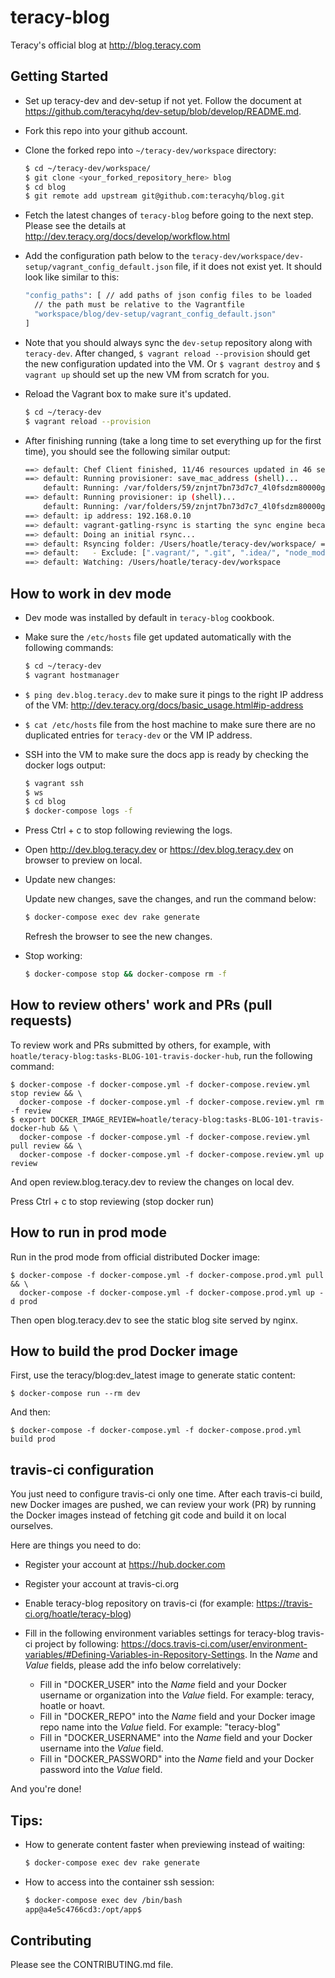 # teracy-blog

Teracy's official blog at http://blog.teracy.com


## Getting Started

- Set up teracy-dev and dev-setup if not yet. Follow the document at https://github.com/teracyhq/dev-setup/blob/develop/README.md.

- Fork this repo into your github account.

- Clone the forked repo into `~/teracy-dev/workspace` directory:

  ```bash
  $ cd ~/teracy-dev/workspace/
  $ git clone <your_forked_repository_here> blog
  $ cd blog
  $ git remote add upstream git@github.com:teracyhq/blog.git
  ```
  
- Fetch the latest changes of `teracy-blog` before going to the next step. Please see the details at http://dev.teracy.org/docs/develop/workflow.html

- Add the configuration path below to the `teracy-dev/workspace/dev-setup/vagrant_config_default.json` file, if it does not exist yet. It should look like similar to this:

    ```bash
    "config_paths": [ // add paths of json config files to be loaded
      // the path must be relative to the Vagrantfile
      "workspace/blog/dev-setup/vagrant_config_default.json"
    ]
    ```

- Note that you should always sync the `dev-setup` repository along with `teracy-dev`. After changed, `$ vagrant reload --provision` should get the new configuration updated into the VM. Or `$ vagrant destroy` and `$ vagrant up` should set up the new VM from scratch for you.


- Reload the Vagrant box to make sure it's updated.

    ```bash
    $ cd ~/teracy-dev
    $ vagrant reload --provision

- After finishing running (take a long time to set everything up for the first time), you should
  see the following similar output:

    ```bash
    ==> default: Chef Client finished, 11/46 resources updated in 46 seconds
    ==> default: Running provisioner: save_mac_address (shell)...
        default: Running: /var/folders/59/znjnt7bn73d7c7_4l0fsdzm80000gn/T/vagrant-shell20170909-22045-ugdc8c.sh
    ==> default: Running provisioner: ip (shell)...
        default: Running: /var/folders/59/znjnt7bn73d7c7_4l0fsdzm80000gn/T/vagrant-shell20170909-22045-hbl0w8.sh
    ==> default: ip address: 192.168.0.10
    ==> default: vagrant-gatling-rsync is starting the sync engine because you have at least one rsync folder. To disable this behavior, set `config.gatling.rsync_on_startup = false` in your Vagrantfile.
    ==> default: Doing an initial rsync...
    ==> default: Rsyncing folder: /Users/hoatle/teracy-dev/workspace/ => /home/vagrant/workspace
    ==> default:   - Exclude: [".vagrant/", ".git", ".idea/", "node_modules/", "bower_components/", ".npm/", ".#*"]
    ==> default: Watching: /Users/hoatle/teracy-dev/workspace
    ```

## How to work in dev mode

- Dev mode was installed by default in `teracy-blog` cookbook.

- Make sure the ``/etc/hosts`` file get updated automatically with the following commands:

    ```bash
    $ cd ~/teracy-dev
    $ vagrant hostmanager
    ```

- `$ ping dev.blog.teracy.dev` to make sure it pings to the right IP address of the VM:
   http://dev.teracy.org/docs/basic_usage.html#ip-address

- `$ cat /etc/hosts` file from the host machine to make sure there are no duplicated entries for
  `teracy-dev` or the VM IP address.

- SSH into the VM to make sure the docs app is ready by checking the docker logs output:

    ```bash
    $ vagrant ssh
    $ ws
    $ cd blog
    $ docker-compose logs -f
    ```

- Press Ctrl + c to stop following reviewing the logs.

- Open http://dev.blog.teracy.dev or https://dev.blog.teracy.dev on browser to preview on local.

- Update new changes:

  Update new changes, save the changes, and run the command below:

  ```bash
  $ docker-compose exec dev rake generate
  ```

  Refresh the browser to see the new changes.


- Stop working:

  ```bash
  $ docker-compose stop && docker-compose rm -f
  ```


## How to review others' work and PRs (pull requests)


To review work and PRs submitted by others, for example, with `hoatle/teracy-blog:tasks-BLOG-101-travis-docker-hub`, run the following command:

```
$ docker-compose -f docker-compose.yml -f docker-compose.review.yml stop review && \
  docker-compose -f docker-compose.yml -f docker-compose.review.yml rm -f review
$ export DOCKER_IMAGE_REVIEW=hoatle/teracy-blog:tasks-BLOG-101-travis-docker-hub && \
  docker-compose -f docker-compose.yml -f docker-compose.review.yml pull review && \
  docker-compose -f docker-compose.yml -f docker-compose.review.yml up review
```

And open review.blog.teracy.dev to review the changes on local dev.

Press Ctrl + c to stop reviewing (stop docker run)


## How to run in prod mode

Run in the prod mode from official distributed Docker image:

```
$ docker-compose -f docker-compose.yml -f docker-compose.prod.yml pull && \
  docker-compose -f docker-compose.yml -f docker-compose.prod.yml up -d prod
```

Then open blog.teracy.dev to see the static blog site served by nginx.


## How to build the prod Docker image

First, use the teracy/blog:dev_latest image to generate static content:

```
$ docker-compose run --rm dev
```

And then:

```
$ docker-compose -f docker-compose.yml -f docker-compose.prod.yml build prod
```

## travis-ci configuration

You just need to configure travis-ci only one time. After each travis-ci build, new Docker images are pushed, we can review your work (PR) by running the Docker images instead of fetching git code and build it on local ourselves.

Here are things you need to do:

- Register your account at https://hub.docker.com
- Register your account at travis-ci.org
- Enable teracy-blog repository on travis-ci (for example: https://travis-ci.org/hoatle/teracy-blog)
- Fill in the following environment variables settings for teracy-blog travis-ci project by
  following: https://docs.travis-ci.com/user/environment-variables/#Defining-Variables-in-Repository-Settings.
  In the *Name* and *Value* fields, please add the info below correlatively:

  + Fill in "DOCKER_USER" into the *Name* field and your Docker username or organization into the *Value* field.
    For example: teracy, hoatle or hoavt.
  + Fill in "DOCKER_REPO" into the *Name* field and your Docker image repo name into the *Value* field.
    For example: "teracy-blog"
  + Fill in "DOCKER_USERNAME" into the *Name* field and your Docker username into the *Value* field.
  + Fill in "DOCKER_PASSWORD" into the *Name* field and your Docker password into the *Value* field.

And you're done!

## Tips:

- How to generate content faster when previewing instead of waiting:

  ```bash
  $ docker-compose exec dev rake generate
  ```

- How to access into the container ssh session:

  ```bash
  $ docker-compose exec dev /bin/bash
  app@a4e5c4766cd3:/opt/app$
  ```

## Contributing

Please see the CONTRIBUTING.md file.
